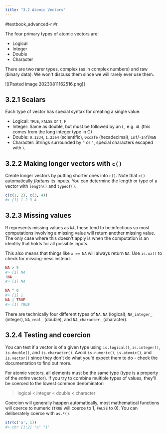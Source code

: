```yaml
---
title: "3.2 Atomic Vectors"
---
```

#textbook_advanced-r #r 

The four primary types of atomic vectors are:
- Logical
- Integer
- Double
- Character

There are two rarer types, complex (as in complex numbers) and raw (binary data). We won't discuss them since we will rarely ever use them.

![[Pasted image 20230811162516.png]]

## 3.2.1 Scalars

Each type of vector has special syntax for creating a single value:

- Logical: `TRUE`, `FALSE` or `T`, `F`
- Integer: Same as double, but must be followed by an `L`, e.g. `4L` (this comes from the long integer type in C)
- Double: `0.1234`, `1.23e4` (scientific), `0xcafe` (hexadecimal), `Inf`/`-Inf`/`NaN`
- Character: Strings surrounded by `"` or `'`, special characters escaped with `\`

## 3.2.2 Making longer vectors with `c()`

Create longer vectors by putting shorter ones into `c()`. Note that `c()` automatically *flattens* its inputs. You can determine the length or type of a vector with `length()` and `typeof()`. 

```r
c(c(1, 2), c(3, 4))
#> [1] 1 2 3 4
```

## 3.2.3 Missing values

R represents missing values as `NA`, these tend to be infectious so most computations involving a missing value will return another missing value. The only case where this doesn't apply is when the computation is an identity that holds for all possible inputs.

This also means that things like `x == NA` will always return `NA`. Use `is.na()` to check for missing-ness instead.

```r
NA > 5
#> [1] NA
!NA
#> [1] NA

NA ^ 0
#> [1] 1
NA | TRUE
#> [1] TRUE
```

There are technically four different types of `NA`: `NA` (logical), `NA_integer_` (integer), `NA_real_` (double), and `NA_character_` (character).

## 3.2.4 Testing and coercion

You can test if a vector is of a given type using `is.logical()`, `is.integer()`, `is.double()`, and `is.character()`. Avoid `is.numeric()`, `is.atomic()`, and `is.vector()` since they don't do what you'd expect them to do - check the documentation to find out more.

For atomic vectors, all elements must be the same type (type is a property of the *entire* vector). If you try to combine multiple types of values, they'll be coerced to the lowest common denominator: 

> logical < integer < double < character

Coercion will generally happen automatically, most mathematical functions will coerce to numeric (`TRUE` will coerce to 1, `FALSE` to 0). You can deliberately coerce with `as.*()`.

```r
str(c('a', 1))
#> chr [1:2] "a" "1"
```

